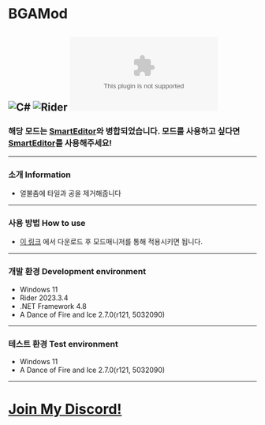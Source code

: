 # BGAMod
![C#](https://img.shields.io/badge/Lang-Csharp-c9c8e4.svg?&logo=csharp)
![Rider](https://img.shields.io/badge/IDE-Rider-c9c8e4.svg?&logo=rider)
![Download](https://img.shields.io/github/downloads/Jongye0l/BGAMod/BGAMod.zip)
---
### 해당 모드는 [SmartEditor](https://github.com/Jongye0l/SmartEditor)와 병합되었습니다. 모드를 사용하고 싶다면 [SmartEditor](https://github.com/Jongye0l/SmartEditor)를 사용해주세요!
---
### 소개 Information
* 얼불춤에 타일과 공을 제거해줍니다
---
### 사용 방법 How to use
* [이 링크](https://github.com/Jongye0l/BGAMod/releases/latest) 에서 다운로드 후 모드매니저를 통해 적용시키면 됩니다.
---
### 개발 환경 Development environment
* Windows 11
* Rider 2023.3.4
* .NET Framework 4.8
* A Dance of Fire and Ice 2.7.0(r121, 5032090)
---
### 테스트 환경 Test environment
* Windows 11
* A Dance of Fire and Ice 2.7.0(r121, 5032090)
---
# [Join My Discord!](https://discord.jongyeol.kr)
